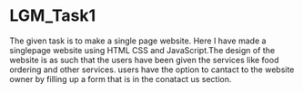 # LGM_Task1
The given task is to make a single page website.
Here I have made a singlepage website using HTML CSS and JavaScript.The design of the website is as such that the users have been given the services like food ordering and other services.
users have the option to cantact to the website owner by filling up a form that is in the conatact us section.
